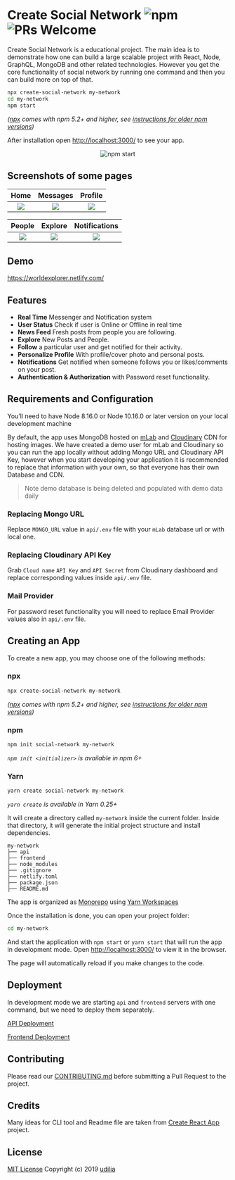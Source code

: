 # Create Social Network ![npm](https://img.shields.io/npm/dm/create-social-network) ![PRs Welcome](https://img.shields.io/badge/PRs-welcome-green.svg)

Create Social Network is a educational project. The main idea is to demonstrate how one can build a large scalable project with React, Node, GraphQL, MongoDB and other related technologies. However you get the core functionality of social network by running one command and then you can build more on top of that.

```sh
npx create-social-network my-network
cd my-network
npm start
```

_([npx](https://medium.com/@maybekatz/introducing-npx-an-npm-package-runner-55f7d4bd282b) comes with npm 5.2+ and higher, see [instructions for older npm versions](https://gist.github.com/DimiMikadze/142aba2c0a898843d765b3e4870870ce))_

After installation open [http://localhost:3000/](http://localhost:3000/) to see your app.

<p align='center'>
<img src='https://res.cloudinary.com/dkkf9iqnd/image/upload/v1569913692/screencast_abbvuz.gif' alt='npm start'>
</p>

## Screenshots of some pages

|                                        Home                                        |                                        Messages                                        |                                        Profile                                        |
| :--------------------------------------------------------------------------------: | :------------------------------------------------------------------------------------: | :-----------------------------------------------------------------------------------: |
| ![](https://res.cloudinary.com/dkkf9iqnd/image/upload/v1573322911/home_nmms37.png) | ![](https://res.cloudinary.com/dkkf9iqnd/image/upload/v1573322910/messages_kt8gts.png) | ![](https://res.cloudinary.com/dkkf9iqnd/image/upload/v1573322910/profile_nzntwk.png) |

|                                        People                                        |                                        Explore                                        |                                        Notifications                                        |
| :----------------------------------------------------------------------------------: | :-----------------------------------------------------------------------------------: | :-----------------------------------------------------------------------------------------: |
| ![](https://res.cloudinary.com/dkkf9iqnd/image/upload/v1573322911/people_ag2to0.png) | ![](https://res.cloudinary.com/dkkf9iqnd/image/upload/v1573322912/explore_uewztd.png) | ![](https://res.cloudinary.com/dkkf9iqnd/image/upload/v1573322910/notifications_yfxweb.png) |

## Demo

https://worldexplorer.netlify.com/

## Features

- **Real Time** Messenger and Notification system
- **User Status** Check if user is Online or Offline in real time
- **News Feed** Fresh posts from people you are following.
- **Explore** New Posts and People.
- **Follow** a particular user and get notified for their activity.
- **Personalize Profile** With profile/cover photo and personal posts.
- **Notifications** Get notified when someone follows you or likes/comments on your post.
- **Authentication & Authorization** with Password reset functionality.

## Requirements and Configuration

You’ll need to have Node 8.16.0 or Node 10.16.0 or later version on your local development machine

By default, the app uses MongoDB hosted on [mLab](https://mlab.com/) and [Cloudinary](https://cloudinary.com/) CDN for hosting images. We have created a demo user for mLab and Cloudinary so you can run the app locally without adding Mongo URL and Cloudinary API Key, however when you start developing your application it is recommended to replace that information with your own, so that everyone has their own Database and CDN.

> Note demo database is being deleted and populated with demo data daily

### Replacing Mongo URL

Replace `MONGO_URL` value in `api/.env` file with your `mLab` database url or with local one.

### Replacing Cloudinary API Key

Grab `Cloud name` `API Key` and `API Secret` from Cloudinary dashboard and replace corresponding values inside `api/.env` file.

### Mail Provider

For password reset functionality you will need to replace Email Provider values also in `api/.env` file.

## Creating an App

To create a new app, you may choose one of the following methods:

### npx

```sh
npx create-social-network my-network
```

_([npx](https://medium.com/@maybekatz/introducing-npx-an-npm-package-runner-55f7d4bd282b) comes with npm 5.2+ and higher, see [instructions for older npm versions](https://gist.github.com/DimiMikadze/142aba2c0a898843d765b3e4870870ce))_

### npm

```sh
npm init social-network my-network
```

_`npm init <initializer>` is available in npm 6+_

### Yarn

```sh
yarn create social-network my-network
```

_`yarn create` is available in Yarn 0.25+_

It will create a directory called `my-network` inside the current folder.
Inside that directory, it will generate the initial project structure and install dependencies.

```
my-network
├── api
├── frontend
├── node_modules
├── .gitignore
├── netlify.toml
├── package.json
├── README.md
```

The app is organized as [Monorepo](https://en.wikipedia.org/wiki/Monorepo) using [Yarn Workspaces](https://yarnpkg.com/lang/en/docs/workspaces/)

Once the installation is done, you can open your project folder:

```sh
cd my-network
```

And start the application with `npm start` or `yarn start` that will run the app in development mode.
Open [http://localhost:3000/](http://localhost:3000/) to view it in the browser.

The page will automatically reload if you make changes to the code.

## Deployment

In development mode we are starting `api` and `frontend` servers with one command, but we need to deploy them separately.

[API Deployment](https://github.com/udilia/create-social-network/tree/master/api#api-deployment-to-heroku)

[Frontend Deployment](https://github.com/udilia/create-social-network/tree/master/frontend#frontend-deployment-to-netlify)

## Contributing

Please read our [CONTRIBUTING.md](https://github.com/udilia/create-social-network/blob/master/CONTRIBUTING.md) before submitting a Pull Request to the project.

## Credits

Many ideas for CLI tool and Readme file are taken from [Create React App](https://github.com/facebook/create-react-app) project.

## License

[MIT License](https://github.com/udilia/create-social-network/blob/master/LICENSE.md) Copyright (c) 2019 [udilia](https://udilia.com/)

